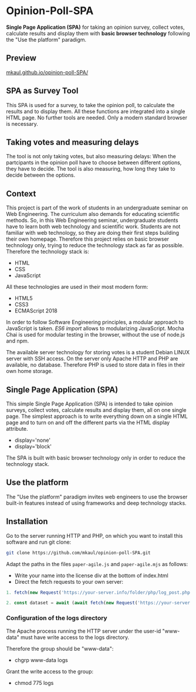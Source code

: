 # Opinion-Poll-SPA
**Single Page Application (SPA)** for taking an opinion survey, collect votes, calculate results and display them with **basic browser technology** following the "Use the platform" paradigm.

## Preview
[mkaul.github.io/opinion-poll-SPA/](https://mkaul.github.io/opinion-poll-SPA/)

## SPA as Survey Tool
This SPA is used for a survey, to take the opinion poll, to calculate the results and to display them. All these functions are integrated into a single HTML page. No further tools are needed. Only a modern standard browser is necessary.

## Taking votes and measuring delays
The tool is not only taking votes, but also measuring delays: When the partcipants in the opinion poll have to choose between different options, they have to decide. The tool is also measuring, how long they take to decide between the options. 

## Context
This project is part of the work of students in an undergraduate seminar on Web Engineering. The curriculum also demands for educating scientific methods. So, in this Web Engineering seminar, undergraduate students have to learn both web technology and scientific work. Students are not familiar with web technology, so they are doing their first steps building their own homepage. Therefore this project relies on basic browser technology only, trying to reduce the technology stack as far as possible. Therefore the technology stack is:
* HTML
* CSS
* JavaScript

All these technologies are used in their most modern form:
* HTML5
* CSS3
* ECMAScript 2018 

In order to follow Software Engineering principles, a modular approach to JavaScript is taken. _ES6 import_ allows to modularizing JavaScript. Mocha Chai is used for modular testing in the browser, without the use of node.js and npm. 

The available server technology for storing votes is a student Debian LINUX server with SSH access. On the server only Apache HTTP and PHP are available, no database. Therefore PHP is used to store data in files in their own home storage. 

## Single Page Application (SPA) 
This simple Single Page Application (SPA) is intended to take opinion surveys, collect votes, calculate results and display them, all on one single page. The simplest approach is to write everything down on a single HTML page and to turn on and off the different parts via the HTML display attribute.
* display='none'
* display='block'

The SPA is built with basic browser technology only in order to reduce the technology stack.  

## Use the platform
The "Use the platform" paradigm invites web engineers to use the browser built-in features instead of using frameworks and deep technology stacks. 

## Installation
Go to the server running HTTP and PHP, on which you want to install this software and run git clone:
```bash
git clone https://github.com/mkaul/opinion-poll-SPA.git
```
Adapt the paths in the files `paper-agile.js` and `paper-agile.mjs` as follows:
* Write your name into the license div at the bottom of index.html
* Direct the fetch requests to your own server:
```javascript
1. fetch(new Request('https://your-server.info/folder/php/log_post.php')

2. const dataset = await (await fetch(new Request('https://your-server.info/folder/php/all_objects.php')
```

### Configuration of the logs directory

The Apache process running the HTTP server under the user-id "www-data" must have write access to the logs directory. 

Therefore the group should be "www-data":
* chgrp www-data logs

Grant the write access to the group:
* chmod 775 logs 
